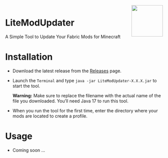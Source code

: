 <img src="https://static.nlrdev.top/product-icons/litemodupdater.webp" align="right" width="100px">

# LiteModUpdater
A Simple Tool to Update Your Fabric Mods for Minecraft

# Installation
- Download the latest release from the [Releases](https://github.com/NLR-DevTeam/LiteModUpdater/releases/) page.
- Launch the `Terminal` and type `java -jar LiteModUpdater-X.X.X.jar` to start the tool.

  **Warning:** Make sure to replace the filename with the actual name of the file you downloaded. You’ll need Java 17 to run this tool.
- When you run the tool for the first time, enter the directory where your mods are located to create a profile.

# Usage
- Coming soon ...
